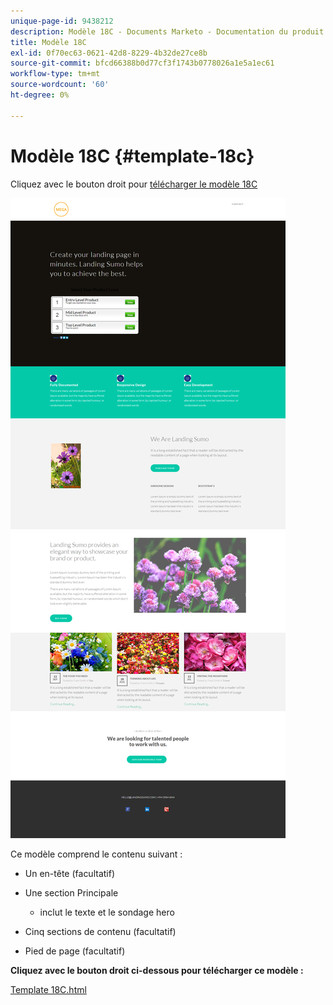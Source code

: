```yaml
---
unique-page-id: 9438212
description: Modèle 18C - Documents Marketo - Documentation du produit
title: Modèle 18C
exl-id: 0f70ec63-0621-42d8-8229-4b32de27ce8b
source-git-commit: bfcd66388b0d77cf3f1743b0778026a1e5a1ec61
workflow-type: tm+mt
source-wordcount: '60'
ht-degree: 0%

---
```


# Modèle 18C {#template-18c}

Cliquez avec le bouton droit pour [télécharger le modèle 18C](https://experienceleague.adobe.com/landing/marketo/lp-templates/template-18c.html)

![](assets/image2015-8-17-18-3a13-3a28.png)

Ce modèle comprend le contenu suivant :

* Un en-tête (facultatif)
* Une section Principale

   * inclut le texte et le sondage hero

* Cinq sections de contenu (facultatif)
* Pied de page (facultatif)

**Cliquez avec le bouton droit ci-dessous pour télécharger ce modèle :**

[Template 18C.html](https://experienceleague.adobe.com/landing/marketo/lp-templates/template-18c.html)
